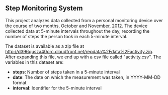 ## Step Monitoring System

This project analyzes data collected from a personal monitoring device over the course of two months, October and November, 2012. The device collected data at 5-minute intervals throughout the day, recording the number of steps the person took in each 5-minute interval.

The dataset is available as a zip file at http://d396qusza40orc.cloudfront.net/repdata%2Fdata%2Factivity.zip. After expanding this file, we end up with a csv file called "activity.csv". The variables in this dataset are:

* __steps__: Number of steps taken in a 5-minute interval
* __date__: The date on which the measurement was taken, in YYYY-MM-DD format
* __interval__: Identifier for the 5-minute interval

